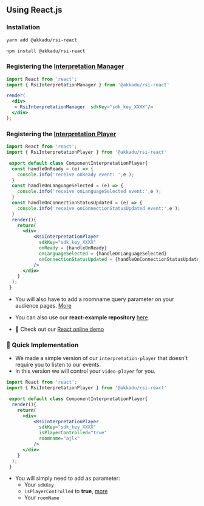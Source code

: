 ## Using React.js

### Installation
```bash
yarn add @akkadu/rsi-react
```
```bash
npm install @akkadu/rsi-react
```

### Registering the [Interpretation Manager](/interpretation-manager/index.html)

```jsx
import React from 'react';
import { RsiInterpretationManager } from '@akkadu/rsi-react'

render(
  <div>
   < RsiInterpretationManager  sdkKey="sdk_key_XXXX"/>
  </div>
);
```

### Registering the [Interpretation Player](/interpretation-player/index.html)


```jsx
import React from 'react';
import { RsiInterpretationPlayer } from '@akkadu/rsi-react'

 export default class ComponentInterpretationPlayer{
  const handleOnReady = (e) => {
    console.info('receive onReady event: ',e );
  }
  const handleOnLanguageSelected = (e) => {
    console.info('receive onLanguageSelected event:',e );
  }
  const handleOnConnectionStatusUpdated = (e) => {
    console.info('receive onConnectionStatusUpdated event:',e );
  } 
  render(){ 
    return(  
      <div>
          <RsiInterpretationPlayer
            sdkKey="sdk_key_XXXX"
            onReady = {handleOnReady}
            onLanguageSelected = {handleOnLanguageSelected}
            onConnectionStatusUpdated = {handleOnConnectionStatusUpdated}
          />
      </div>
    }
  );
 }

```

* You will also have to add a roomname query parameter on your audience pages. [More](/interpretation-player/roomname.md)

* You can also use our **react-example repository** [here](https://github.com/Akkadu/rsi-widgets/tree/main/packages/rsi-react-example).

* 🌈 Check out our [React online demo](https://rsi-akkadu-react-demo.netlify.app/)



### 🚀 Quick Implementation 

* We made a simple version of our `interpretation-player` that doesn't require you to listen to our events.
* In this version we will control your `video-player` for you.

```jsx
import React from 'react';
import { RsiInterpretationPlayer } from '@akkadu/rsi-react'

 export default class ComponentInterpretationPlayer{
  render(){ 
    return(  
      <div>
          <RsiInterpretationPlayer
            sdkKey="sdk_key_XXXX"
            isPlayerControlled="true"
            roomname="ajlx"
          />
      </div>
    }
  );
 }
```

* You will simply need to add as parameter:
  * Your `sdkKey`
  * `isPlayerControlled` to **true**, [more](/interpretation-player/props.html)
  * Your `roomName` 


